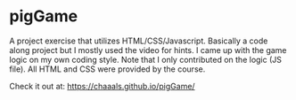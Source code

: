 # pigGame
A project exercise that utilizes HTML/CSS/Javascript. Basically a code along project but I mostly used the video for hints. I came up with the game logic on my own coding style.
Note that I only contributed on the logic (JS file). All HTML and CSS were provided by the course.

Check it out at: https://chaaals.github.io/pigGame/
